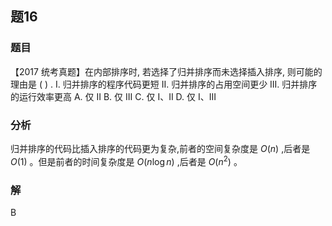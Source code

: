 ## 题16
### 题目
【2017 统考真题】在内部排序时, 若选择了归并排序而未选择插入排序, 则可能的理由是 ( ) .
I. 归并排序的程序代码更短
II. 归并排序的占用空间更少
III. 归并排序的运行效率更高
A. 仅 II 
B. 仅 III 
C. 仅 I、II 
D. 仅 I、III
### 分析
归并排序的代码比插入排序的代码更为复杂,前者的空间复杂度是 $O\left( n\right)$ ,后者是 $O\left( 1\right)$ 。但是前者的时间复杂度是 $O\left( {n\log n}\right)$ ,后者是 $O\left( {n}^{2}\right)$ 。
### 解
B